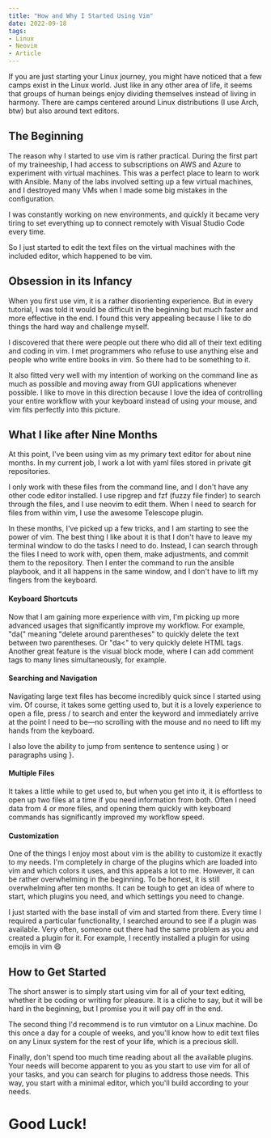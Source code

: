 ```yaml
---
title: "How and Why I Started Using Vim"
date: 2022-09-18
tags:
- Linux
- Neovim
- Article
---
```

If you are just starting your Linux journey, you might have noticed that a few camps exist in the Linux world. Just like in any other area of life, it seems that groups of human beings enjoy dividing themselves instead of living in harmony. There are camps centered around Linux distributions (I use Arch, btw) but also around text editors.

## The Beginning

The reason why I started to use vim is rather practical. During the first part of my traineeship, I had access to subscriptions on AWS and Azure to experiment with virtual machines. This was a perfect place to learn to work with Ansible. Many of the labs involved setting up a few virtual machines, and I destroyed many VMs when I made some big mistakes in the configuration. 

I was constantly working on new environments, and quickly it became very tiring to set everything up to connect remotely with Visual Studio Code every time.

So I just started to edit the text files on the virtual machines with the included editor, which happened to be vim. 

## Obsession in its Infancy

When you first use vim, it is a rather disorienting experience. But in every tutorial, I was told it would be difficult in the beginning but much faster and more effective in the end. I found this very appealing because I like to do things the hard way and challenge myself. 

I discovered that there were people out there who did all of their text editing and coding in vim. I met programmers who refuse to use anything else and people who write entire books in vim. So there had to be something to it. 

It also fitted very well with my intention of working on the command line as much as possible and moving away from GUI applications whenever possible. I like to move in this direction because I love the idea of controlling your entire workflow with your keyboard instead of using your mouse, and vim fits perfectly into this picture. 

## What I like after Nine Months

At this point, I've been using vim as my primary text editor for about nine months. In my current job, I work a lot with yaml files stored in private git repositories. 

I only work with these files from the command line, and I don't have any other code editor installed. I use ripgrep and fzf (fuzzy file finder) to search through the files, and I use neovim to edit them. When I need to search for files from within vim, I use the awesome Telescope plugin.

In these months, I've picked up a few tricks, and I am starting to see the power of vim. The best thing I like about it is that I don't have to leave my terminal window to do the tasks I need to do. Instead, I can search through the files I need to work with, open them, make adjustments, and commit them to the repository. Then I enter the command to run the ansible playbook, and it all happens in the same window, and I don't have to lift my fingers from the keyboard. 

#### Keyboard Shortcuts

Now that I am gaining more experience with vim, I'm picking up more advanced usages that significantly improve my workflow. For example, "da(" meaning "delete around parentheses" to quickly delete the text between two parentheses. Or "da<" to very quickly delete HTML tags. Another great feature is the visual block mode, where I can add comment tags to many lines simultaneously, for example. 

#### Searching and Navigation

Navigating large text files has become incredibly quick since I started using vim. Of course, it takes some getting used to, but it is a lovely experience to open a file, press / to search and enter the keyword and immediately arrive at the point I need to be—no scrolling with the mouse and no need to lift my hands from the keyboard.

I also love the ability to jump from sentence to sentence using ) or paragraphs using }.

#### Multiple Files

It takes a little while to get used to, but when you get into it, it is effortless to open up two files at a time if you need information from both. Often I need data from 4 or more files, and opening them quickly with keyboard commands has significantly improved my workflow speed. 

#### Customization

One of the things I enjoy most about vim is the ability to customize it exactly to my needs. I'm completely in charge of the plugins which are loaded into vim and which colors it uses, and this appeals a lot to me. However, it can be rather overwhelming in the beginning. To be honest, it is still overwhelming after ten months. It can be tough to get an idea of where to start, which plugins you need, and which settings you need to change. 

I just started with the base install of vim and started from there. Every time I required a particular functionality, I searched around to see if a plugin was available. Very often, someone out there had the same problem as you and created a plugin for it. For example, I recently installed a plugin for using emojis in vim 😄

## How to Get Started

The short answer is to simply start using vim for all of your text editing, whether it be coding or writing for pleasure. It is a cliche to say, but it will be hard in the beginning, but I promise you it will pay off in the end. 

The second thing I'd recommend is to run vimtutor on a Linux machine. Do this once a day for a couple of weeks, and you'll know how to edit text files on any Linux system for the rest of your life, which is a precious skill. 

Finally, don't spend too much time reading about all the available plugins. Your needs will become apparent to you as you start to use vim for all of your tasks, and you can search for plugins to address those needs. This way, you start with a minimal editor, which you'll build according to your needs.

# Good Luck!

